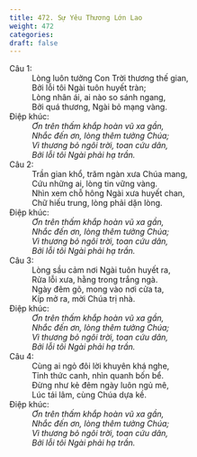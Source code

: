 ```yaml
---
title: 472. Sự Yêu Thương Lớn Lao
weight: 472
categories: 
draft: false
---
```

<dl><dt>Câu 1:</dt><dd data-verse="1">Lòng luôn tưởng Con Trời thương thế gian, <br/>Bởi lỗi tôi Ngài tuôn huyết tràn; <br/>Lòng nhân ái, ai nào so sánh ngang, <br/>Bởi quá thương, Ngài bỏ mạng vàng. </dd><dt>Điệp khúc:</dt><dd data-chorus="1"><em>Ơn trên thấm khắp hoàn vũ xa gần, <br/>Nhắc đến ơn, lòng thêm tưởng Chúa; <br/>Vì thương bỏ ngôi trời, toan cứu dân, <br/>Bởi lỗi tôi Ngài phải hạ trần. </em></dd><dt>Câu 2:</dt><dd data-verse="2">Trần gian khổ, trăm ngàn xưa Chúa mang, <br/>Cứu những ai, lòng tin vững vàng. <br/>Nhìn xem chỗ hông Ngài xưa huyết chan, <br/>Chữ hiếu trung, lòng phải dặn lòng. </dd><dt>Điệp khúc:</dt><dd data-chorus="1"><em>Ơn trên thấm khắp hoàn vũ xa gần, <br/>Nhắc đến ơn, lòng thêm tưởng Chúa; <br/>Vì thương bỏ ngôi trời, toan cứu dân, <br/>Bởi lỗi tôi Ngài phải hạ trần. </em></dd><dt>Câu 3:</dt><dd data-verse="3">Lòng sầu cảm nơi Ngài tuôn huyết ra, <br/>Rửa lỗi xưa, hằng trong trắng ngà. <br/>Ngày đêm gõ, mong vào nơi cửa ta, <br/>Kíp mở ra, mời Chúa trị nhà. </dd><dt>Điệp khúc:</dt><dd data-chorus="1"><em>Ơn trên thấm khắp hoàn vũ xa gần, <br/>Nhắc đến ơn, lòng thêm tưởng Chúa; <br/>Vì thương bỏ ngôi trời, toan cứu dân, <br/>Bởi lỗi tôi Ngài phải hạ trần. </em></dd><dt>Câu 4:</dt><dd data-verse="4">Cùng ai ngỏ đôi lời khuyên khá nghe, <br/>Tỉnh thức canh, nhìn quanh bốn bể. <br/>Đừng như kẻ đêm ngày luôn ngủ mê, <br/>Lúc tái lâm, cùng Chúa dựa kề. </dd><dt>Điệp khúc:</dt><dd data-chorus="1"><em>Ơn trên thấm khắp hoàn vũ xa gần, <br/>Nhắc đến ơn, lòng thêm tưởng Chúa; <br/>Vì thương bỏ ngôi trời, toan cứu dân, <br/>Bởi lỗi tôi Ngài phải hạ trần. </em></dd></dl>